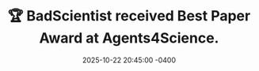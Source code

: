 ---
title: 🏆 BadScientist received Best Paper Award at Agents4Science. 
date: 2025-10-22 20:45:00 -0400
---